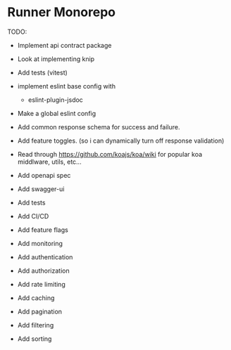 # Runner Monorepo

TODO:

- Implement api contract package
- Look at implementing knip
- Add tests (vitest)
- implement eslint base config with
  - eslint-plugin-jsdoc
- Make a global eslint config
- Add common response schema for success and failure.
- Add feature toggles. (so i can dynamically turn off response validation)

- Read through https://github.com/koajs/koa/wiki for popular koa middlware, utils, etc...
- Add openapi spec
- Add swagger-ui
- Add tests
- Add CI/CD
- Add feature flags
- Add monitoring
- Add authentication
- Add authorization
- Add rate limiting
- Add caching
- Add pagination
- Add filtering
- Add sorting
